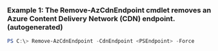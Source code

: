 ### Example 1: The Remove-AzCdnEndpoint cmdlet removes an Azure Content Delivery Network (CDN) endpoint. (autogenerated)
```powershell
PS C:\> Remove-AzCdnEndpoint -CdnEndpoint <PSEndpoint> -Force 
```

